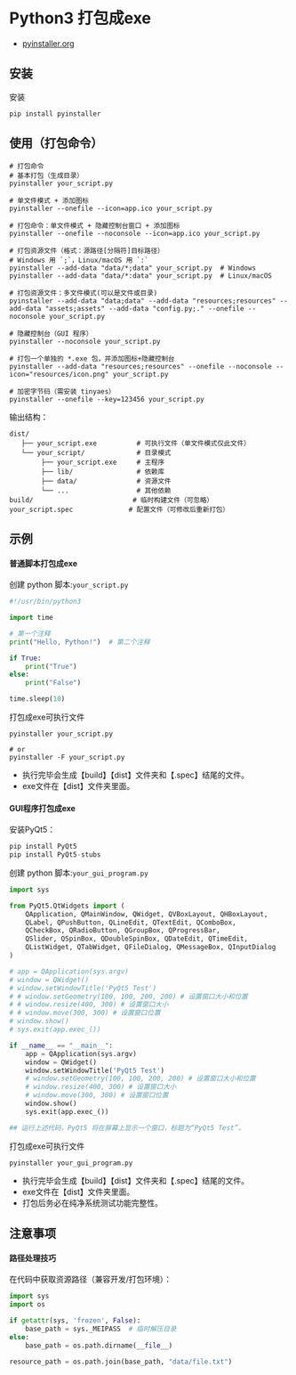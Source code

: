 # Python3 打包成exe

- [pyinstaller.org](https://pyinstaller.org/en/stable/)

## 安装

安装

```shell
pip install pyinstaller
```

## 使用（打包命令）

```shell
# 打包命令
# 基本打包（生成目录）
pyinstaller your_script.py

# 单文件模式 + 添加图标
pyinstaller --onefile --icon=app.ico your_script.py

# 打包命令：单文件模式 + 隐藏控制台窗口 + 添加图标
pyinstaller --onefile --noconsole --icon=app.ico your_script.py

# 打包资源文件（格式：源路径[分隔符]目标路径）
# Windows 用 `;`，Linux/macOS 用 `:`
pyinstaller --add-data "data/*;data" your_script.py  # Windows
pyinstaller --add-data "data/*:data" your_script.py  # Linux/macOS

# 打包资源文件：多文件模式(可以是文件或目录)
pyinstaller --add-data "data;data" --add-data "resources;resources" --add-data "assets;assets" --add-data "config.py;." --onefile --noconsole your_script.py

# 隐藏控制台（GUI 程序）
pyinstaller --noconsole your_script.py

# 打包一个单独的 *.exe 包，并添加图标+隐藏控制台
pyinstaller --add-data "resources;resources" --onefile --noconsole --icon="resources/icon.png" your_script.py

# 加密字节码（需安装 tinyaes）
pyinstaller --onefile --key=123456 your_script.py
```

输出结构：

```text
dist/
   ├── your_script.exe          # 可执行文件（单文件模式仅此文件）
   └── your_script/             # 目录模式
        ├── your_script.exe     # 主程序
        ├── lib/                # 依赖库
        ├── data/               # 资源文件
        └── ...                 # 其他依赖
build/                         # 临时构建文件（可忽略）
your_script.spec              # 配置文件（可修改后重新打包）
```

## 示例


#### 普通脚本打包成exe

创建 python 脚本:`your_script.py`

```python
#!/usr/bin/python3

import time

# 第一个注释
print("Hello, Python!")  # 第二个注释

if True:
    print("True")
else:
    print("False")

time.sleep(10)
```

打包成exe可执行文件

```shell
pyinstaller your_script.py

# or
pyinstaller -F your_script.py
```

- 执行完毕会生成【build】【dist】文件夹和【.spec】结尾的文件。
- exe文件在【dist】文件夹里面。


#### GUI程序打包成exe

安装PyQt5：

```python
pip install PyQt5
pip install PyQt5-stubs
```

创建 python 脚本:`your_gui_program.py`

```python
import sys

from PyQt5.QtWidgets import (
    QApplication, QMainWindow, QWidget, QVBoxLayout, QHBoxLayout,
    QLabel, QPushButton, QLineEdit, QTextEdit, QComboBox,
    QCheckBox, QRadioButton, QGroupBox, QProgressBar,
    QSlider, QSpinBox, QDoubleSpinBox, QDateEdit, QTimeEdit,
    QListWidget, QTabWidget, QFileDialog, QMessageBox, QInputDialog
)

# app = QApplication(sys.argv)
# window = QWidget()
# window.setWindowTitle('PyQt5 Test')
# # window.setGeometry(100, 100, 200, 200) # 设置窗口大小和位置
# # window.resize(400, 300) # 设置窗口大小
# # window.move(300, 300) # 设置窗口位置
# window.show()
# sys.exit(app.exec_())

if __name__ == "__main__":
    app = QApplication(sys.argv)
    window = QWidget()
    window.setWindowTitle('PyQt5 Test')
    # window.setGeometry(100, 100, 200, 200) # 设置窗口大小和位置
    # window.resize(400, 300) # 设置窗口大小
    # window.move(300, 300) # 设置窗口位置
    window.show()
    sys.exit(app.exec_())

## 运行上述代码，PyQt5 将在屏幕上显示一个窗口，标题为“PyQt5 Test”。
```

打包成exe可执行文件

```shell
pyinstaller your_gui_program.py
```

- 执行完毕会生成【build】【dist】文件夹和【.spec】结尾的文件。
- exe文件在【dist】文件夹里面。
- 打包后务必在纯净系统测试功能完整性。

## 注意事项

#### 路径处理技巧

在代码中获取资源路径（兼容开发/打包环境）：

```python
import sys
import os

if getattr(sys, 'frozen', False):
    base_path = sys._MEIPASS  # 临时解压目录
else:
    base_path = os.path.dirname(__file__)

resource_path = os.path.join(base_path, "data/file.txt")
```
